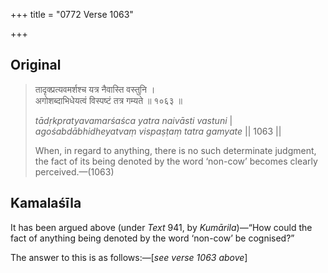 +++
title = "0772 Verse 1063"

+++
## Original 
>
> तादृक्प्रत्यवमर्शश्च यत्र नैवास्ति वस्तुनि ।  
> अगोशब्दाभिधेयत्वं विस्पष्टं तत्र गम्यते ॥ १०६३ ॥ 
>
> *tādṛkpratyavamarśaśca yatra naivāsti vastuni* \|  
> *agośabdābhidheyatvaṃ vispaṣṭaṃ tatra gamyate* \|\| 1063 \|\| 
>
> When, in regard to anything, there is no such determinate judgment, the fact of its being denoted by the word ‘non-cow’ becomes clearly perceived.—(1063)



## Kamalaśīla

It has been argued above (under *Text* 941, by *Kumārila*)—“How could the fact of anything being denoted by the word ‘non-cow’ be cognised?”

The answer to this is as follows:—[*see verse 1063 above*]


